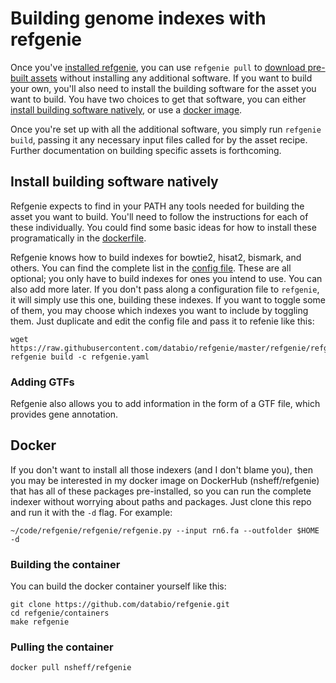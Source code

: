 # Building genome indexes with refgenie

Once you've [installed refgenie](install.md), you can use `refgenie pull` to [download pre-built assets](download.md) without installing any additional software. If you want to build your own, you'll also need to install the building software for the asset you want to build. You have two choices to get that software, you can either [install building software natively](#install_building_software_natively), or use a [docker image](#docker).

Once you're set up with all the additional software, you simply run `refgenie build`, passing it any necessary input files called for by the asset recipe. Further documentation on building specific assets is forthcoming.

## Install building software natively

Refgenie expects to find in your PATH any tools needed for building the asset you want to build. You'll need to follow the instructions for each of these individually. You could find some basic ideas for how to install these programatically in the [dockerfile](https://github.com/databio/refgenie/blob/dev/containers/Dockerfile_refgenie).

Refgenie knows how to build indexes for bowtie2, hisat2, bismark, and others. You can find the complete list in the [config file](https://github.com/databio/refgenie/blob/dev/refgenie/refgenie.yaml). These are all optional; you only have to build indexes for ones you intend to use. You can also add more later. If you don't pass along a configuration file to `refgenie`, it will simply use this one, building these indexes. If you want to toggle some of them, you may choose which indexes you want to include by toggling them. Just duplicate and edit the config file and pass it to refenie like this:

```
wget https://raw.githubusercontent.com/databio/refgenie/master/refgenie/refgenie.yaml
refgenie build -c refgenie.yaml
```

### Adding GTFs

Refgenie also allows you to add information in the form of a GTF file, which provides gene annotation.


## Docker

If you don't want to install all those indexers (and I don't blame you), then you may be interested in my docker image on DockerHub (nsheff/refgenie) that has all of these packages pre-installed, so you can run the complete indexer without worrying about paths and packages. Just clone this repo and run it with the `-d` flag. For example:

```
~/code/refgenie/refgenie/refgenie.py --input rn6.fa --outfolder $HOME -d
```

### Building the container

You can build the docker container yourself like this:

```
git clone https://github.com/databio/refgenie.git
cd refgenie/containers
make refgenie
```

### Pulling the container

```
docker pull nsheff/refgenie
```

